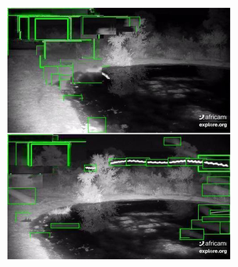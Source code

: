 ![20200610-231416-234421](in/20200610/20200610-231416-234421_0_.jpg)
![20200610-234426-000001](in/20200610/20200610-234426-000001_0_.jpg)
